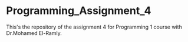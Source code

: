 # Programming_Assignment_4
This's the repository of the assignment 4 for Programming 1 course with Dr.Mohamed El-Ramly.
